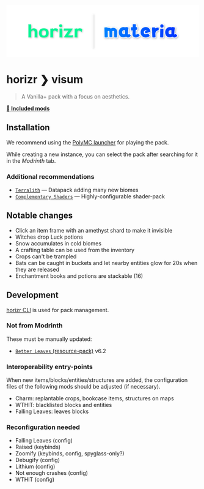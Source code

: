 ![horizr ❯ visum](./banner.png)

# horizr ❯ visum
> A Vanilla+ pack with a focus on aesthetics.

[**📄 Included mods**](./docs/mods.md)

## Installation
We recommend using the [PolyMC launcher](https://polymc.org/) for playing the pack.

While creating a new instance, you can select the pack after searching for it in the _Modrinth_ tab.

### Additional recommendations
- [`Terralith`](https://www.planetminecraft.com/data-pack/terralith-overworld-evolved-100-biomes-caves-and-more/) — Datapack adding many new biomes
- [`Complementary Shaders`](https://www.curseforge.com/minecraft/customization/complementary-shaders) — Highly-configurable shader-pack

## Notable changes
- Click an item frame with an amethyst shard to make it invisible
- Witches drop Luck potions
- Snow accumulates in cold biomes
- A crafting table can be used from the inventory
- Crops can't be trampled
- Bats can be caught in buckets and let nearby entities glow for 20s when they are released
- Enchantment books and potions are stackable (16)

## Development
[horizr CLI](https://github.com/horizr/cli) is used for pack management.

### Not from Modrinth
These must be manually updated:
- [`Better Leaves` (resource-pack)](https://github.com/TeamMidnightDust/BetterLeavesPack) v6.2

### Interoperability entry-points
When new items/blocks/entities/structures are added, the configuration files of the following mods should be adjusted (if necessary).

- Charm: replantable crops, bookcase items, structures on maps
- WTHIT: blacklisted blocks and entities
- Falling Leaves: leaves blocks

### Reconfiguration needed
- Falling Leaves (config)
- Raised (keybinds)
- Zoomify (keybinds, config, spyglass-only?)
- Debugify (config)
- Lithium (config)
- Not enough crashes (config)
- WTHIT (config)